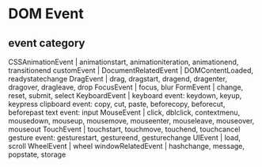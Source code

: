 # DOM Event


## event category

CSSAnimationEvent | animationstart, animationiteration, animationend, transitionend
customEvent | 
DocumentRelatedEvent | DOMContentLoaded, readystatechange
DragEvent | drag, dragstart, dragend, dragenter, dragover, dragleave, drop
FocusEvent | focus, blur
FormEvent | change, reset, submit, select
KeyboardEvent | keyboard event: keydown, keyup, keypress  clipboard event: copy, cut, paste, beforecopy, beforecut, beforepast  text event: input
MouseEvent | click, dblclick, contextmenu, mousedown, mouseup, mousemove, mouseenter, mouseleave, mouseover, mouseout
TouchEvent | touchstart, touchmove, touchend, touchcancel   gesture event: gesturestart, gestureend, gesturechange 
UIEvent | load, scroll
WheelEvent | wheel
windowRelatedEvent | hashchange, message, popstate, storage

